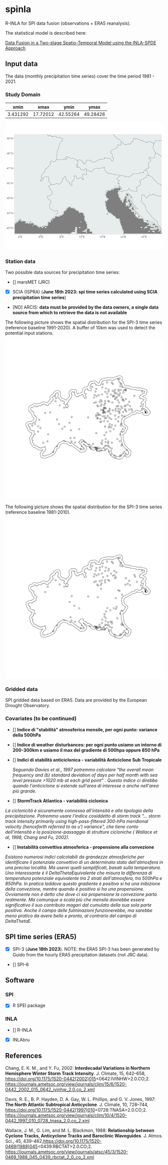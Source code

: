 # spinla

R-INLA for SPI data fusion (observations + ERA5 reanalysis). 

The statistical model is described here:

[Data Fusion in a Two-stage Spatio-Temporal Model using the INLA-SPDE Approach](https://arxiv.org/abs/2207.10027)

## Input data

The data (monthly precipitation time series) cover the time period 1981 - 2021.

### Study Domain

| xmin | xmax | ymin | ymax |
|------|------|------|------|
| 3.431292 | 17.72012 | 42.55264 | 49.28426 |

![Study domain](./img/spinla_domain.png)


### Station data

Two possible data sources for precipitation time series:

- [] marsMET (JRC)

- [X] SCIA (ISPRA) (**June 18th 2023: spi time series calculated using SCIA precipitation time series**)
  
- [NO] ARCIS: **data must be provided by the data owners, a single data source from which to retrieve the data is not available**

The following picture shows the spatial distribution for the SPI-3 time series (reference baseline 1991-2020). A buffer of 10km was used to detect the potential input stations. 

![Study domain](./img/map_spi3_1991_2020.png)

The following picture shows the spatial distribution for the SPI-3 time series (reference baseline 1981-2010).

![Study domain](./img/map_spi3_1981_2010.png)



### Gridded data

SPI gridded data based on ERA5. Data are provided by the European Drought Observatory.  

### Covariates (to be continued)

- [] **Indice di "stabilità" atmosferica mensile, per ogni punto: variance della 500hPa**

- [] **Indice di weather disturbances: per ogni punto usiamo un intorno di 200-300km e usiamo il max del gradiente di 500hpa oppure 850 hPa**

- [] **Indici di stabilità anticiclonica - variabilità Anticiclone Sub Tropicale**

  *Seguendo Davies et al., 1997 potremmo calcolare "the overall mean frequency and (b) standard deviation of days per half month with sea level pressure >1020 mb at each grid point" . Questo indice ci direbbe quando l'anticiclone si estende sull'area di interesse o anche nell'area più grande.*

- [] **StormTrack Atlantica - variabilità ciclonica**
  
*La ciclonicità è sicuramente connessa all'intensità e alla tipologia della precipitazione. Potremmo usare l'indice cosiddetto di storm track "... storm track intensity primarily using high-pass-filtered 300-hPa meridional velocity (henceforth referred to as υ′) variance", che tiene conto dell'intensità e la posizione-passaggio di strutture cicloniche ( Wallace et al, 1998, Chang and Fu, 2002).*

- [] **Instabilità convettiva atmosferica - propensione alla convezione**
  
*Esistono numerosi indici calcolabili da grandezze atmosferiche per identificare il potenziale convettivo di un determinato stato dell'atmosfera in una precisa località. Ma userei quelli semplificati, basati sulla temperatura. Uno interessante è il DeltaThetaEquivalente che misura la differenza di temperatura potenziale equivalente tra 2 strati dell'atmosfera, tra 500hPa e 850hPa. In pratica laddove questo gradiente è positivo si ha una inibizione della convezione,  mentre quando è positivo si ha una propensione. Ovviamente non è detto che dove ci sia propensione la convezione parta realmente. Ma comunque a scala più che mensile dovrebbe essere significativo il suo contributo magari dal cumulato della sua sola parte positiva.  Anche il campo delle fulminazioni funzionerebbe, ma sarebbe meno pratico da avere bello e pronto, al contrario del campo di DeltaThetaE.*

## SPI time series (ERA5)

- [x] SPI-3 (**June 18th 2023**). NOTE: the ERA5 SPI-3 has been generated by Guido from the hourly ERA5 precipitation datasets (not JRC data).
- [] SPI-6

## Software

### SPI

- [x] R SPEI package 

### INLA

- [] R-INLA
- [X] INLAbru

## References

Chang, E. K. M., and Y. Fu, 2002: **Interdecadal Variations in Northern Hemisphere Winter Storm Track Intensity**. J. Climate, 15, 642–658, https://doi.org/10.1175/1520-0442(2002)015<0642:IVINHW>2.0.CO;2.
https://journals.ametsoc.org/view/journals/clim/15/6/1520-0442_2002_015_0642_ivinhw_2.0.co_2.xml 
 
Davis, R. E., B. P. Hayden, D. A. Gay, W. L. Phillips, and G. V. Jones, 1997: **The North Atlantic Subtropical Anticyclone**. J. Climate, 10, 728–744, https://doi.org/10.1175/1520-0442(1997)010<0728:TNASA>2.0.CO;2. 
https://journals.ametsoc.org/view/journals/clim/10/4/1520-0442_1997_010_0728_tnasa_2.0.co_2.xml 
 
Wallace, J. M., G. Lim, and M. L. Blackmon, 1988: **Relationship between Cyclone Tracks, Anticyclone Tracks and Baroclinic Waveguides**. J. Atmos. Sci., 45, 439–462,https://doi.org/10.1175/1520-0469(1988)045<0439:RBCTAT>2.0.CO;2. 
https://journals.ametsoc.org/view/journals/atsc/45/3/1520-0469_1988_045_0439_rbctat_2_0_co_2.xml




  


